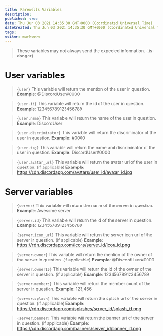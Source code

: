 ```yaml
---
title: Farewells Variables
description:
published: true
date: Thu Jun 03 2021 14:35:30 GMT+0000 (Coordinated Universal Time)
dateCreated: Thu Jun 03 2021 14:35:30 GMT+0000 (Coordinated Universal Time)
tags:
editor: markdown
---
```


> These variables may not always send the expected information.
{.is-danger}

# User variables

> `{user}`
> This variable will return the mention of the user in question.
> **Example**: @DiscordUser#0000

> `{user.id}`
> This variable will return the id of the user in question.
> **Example**: 123456789123456789

> `{user.name}`
> This variable will return the name of the user in question.
> **Example**: DiscordUser

> `{user.discriminator}`
> This variable will return the discriminator of the user in question.
> **Example**: #0000

> `{user.tag}`
> This variable will return the name and discriminator of the user in question.
> **Example**: DiscordUser#0000

> `{user.avatar_url}`
> This variable will return the avatar url of the user in question. (if applicable)
> **Example**: https://cdn.discordapp.com/avatars/user_id/avatar_id.jpg

# Server variables

> `{server}`
> This variable will return the name of the server in question.
> **Example**: Awesome server

> `{server.id}`
> This variable will return the id of the server in question.
> **Example**: 123456789123456789

> `{server.icon_url}`
> This variable will return the server icon url of the server in question. (if applicable)
> **Example**: https://cdn.discordapp.com/icons/server_id/icon_id.png

> `{server.owner}`
> This variable will return the mention of the owner of the server in question. (if applicable)
> **Example**: @DiscordUser#0000

> `{server.ownerID}`
> This variable will return the id of the owner of the server in question. (if applicable)
> **Example**: 123456789123456789

> `{server.members}`
> This variable will return the member count of the server in question.
> **Example**: 123,456

> `{server.splash}`
> This variable will return the splash url of the server in question. (if applicable)
> **Example**: https://cdn.discordapp.com/splashes/server_id/splash_id.png

> `{server.banner}`
> This variable will return the banner url of the server in question. (if applicable)
> **Example**: https://cdn.discordapp.com/banners/server_id/banner_id.png
